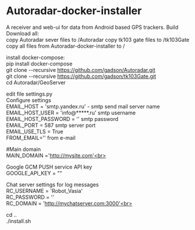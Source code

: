 # Autoradar-docker-installer
A receiver and web-ui for data from Android based GPS trackers. Build<br>
Download all:<br>
copy Autoradar sever files to /Autoradar
copy tk103 gate files to /tk103Gate
copy all files from Autoradar-docker-installer to /

install docker-compose:<br>
pip install docker-compose<br>
git clone --recursive https://github.com/gadson/Autoradar.git<br>
git clone --recursive https://github.com/gadson/tk103Gate.git<br>
cd Autoradar/GeoServer<br>

edit file settings.py<br>
Configure settings<br>
EMAIL_HOST = 'smtp.yandex.ru' - smtp send mail server name<br>
EMAIL_HOST_USER = 'info@*****.ru' smtp username<br>
EMAIL_HOST_PASSWORD = '' smtp password<br>
EMAIL_PORT = 587 smtp server port<br>
EMAIL_USE_TLS = True<br>
FROM_EMAIL='' from e-mail<br>

#Main domain<br>
MAIN_DOMAIN ='http://mysite.com'<br>

Google GCM PUSH service API key<br>
GOOGLE_API_KEY = ""<br>

Chat server settings for log messages<br>
RC_USERNAME = 'Robot_Vasia'<br>
RC_PASSWORD = ''<br>
RC_DOMAIN = 'http://mychatserver.com:3000'<br>

cd ..<br>
./install.sh<br>
